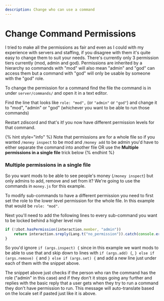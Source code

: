 ```yaml
---
description: Change who can use a command
---
```


# Change Command Permissions

I tried to make all the permissions as fair and even as I could with my experience with servers and staffing, if you disagree with them it's quite easy to change them to suit your needs. There's currently only 3 permission tiers currently (mod, admin and god). Permissions are inherited by a hierarchy so commands with "mod" will also mean "admin" and "god" can access them but a command with "god" will only be usable by someone with the "god" role.

To change the permission for a command find the file the command is in under `server/commands/` and open it in a text editor.&#x20;

Find the line that looks like `role: "mod",` (or `"admin"` or `"god"`) and change it to "mod", "admin" or "god" (whichever you want to be able to run those commands)

Restart zdiscord and that's it! you now have different permission levels for that command.

{% hint style="info" %}
Note that permissions are for a whole file so if you wanted `/money inspect` to be mod and `/money add` to be admin you'd have to either separate the command into another file OR use the **Multiple permissions in a single file** trick below
{% endhint %}

### Multiple permissions in a single file

So you want mods to be able to see people's money (`/money inspect`) but only admins to add, remove and set from it? We're going to use the commands in `money.js` for this example.&#x20;

To modify sub-commands to have a different permission you need to first set the role to the lower level permission for the whole file. In this example that would be `role: "mod"`.&#x20;

Next you'll need to add the following lines to every sub-command you want to be locked behind a higher level role

```javascript
if (!zbot.hasPermission(interaction.member, "admin")) 
    return interaction.sreply(Lang.t("no_permission")).catch(console.error);
}
```

So you'd ignore `if (args.inspect) {` since in this example we want mods to be able to use that and skip down to lines with `if (args.add) {`, `} else if (args.remove) {` and `} else if (args.set) {` and add a new line just under each of them with the snippet above.&#x20;

The snippet above just checks if the person who ran the command has the role ("admin" in this case) and if they don't it stops going any further and replies with the basic reply that a user gets when they try to run a command they don't have permission to run. This message will auto-translate based on the locale set if pasted just like it is above.
